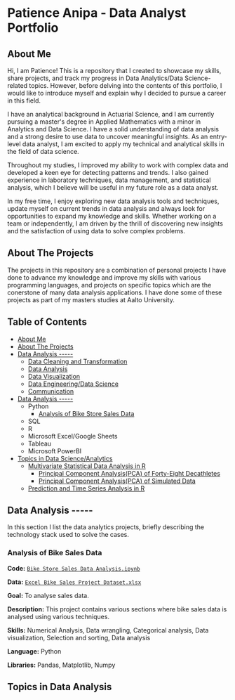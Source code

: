 # Patience Anipa - Data Analyst Portfolio


## About Me

Hi, I am Patience! This is a repository that I created to showcase my skills, share projects, and track my progress in Data Analytics/Data Science-related topics.
However, before delving into the contents of this portfolio, I would like to introduce myself and explain why I decided to pursue a career in this field.

I have an analytical background in Actuarial Science, and I am currently pursuing a master's degree in Applied Mathematics with a minor in Analytics and Data Science. I have a solid understanding of data analysis and a strong desire to use data to uncover meaningful insights. As an entry-level data analyst, I am excited to apply my technical and analytical skills in the field of data science.

Throughout my studies, I improved my ability to work with complex data and developed a keen eye for detecting patterns and trends. I also gained experience in laboratory techniques, data management, and statistical analysis, which I believe will be useful in my future role as a data analyst.

In my free time, I enjoy exploring new data analysis tools and techniques, update myself on current trends in data analysis and always look for opportunities to expand my knowledge and skills. Whether working on a team or independently, I am driven by the thrill of discovering new insights and the satisfaction of using data to solve complex problems. 


## About The Projects

The projects in this repository are a combination of personal projects I have done to advance my knowledge and improve my skills with various programming languages, and projects on specific topics which are the conerstone of many data analysis applications. I have done some of these projects as part of my masters studies at Aalto University.

## Table of Contents
- [About Me](https://github.com/PatienceAdzo/AdzoTheAnalyst/tree/main#about-me)
- [About The Projects](https://github.com/PatienceAdzo/AdzoTheAnalyst/tree/main#about-the-projects)
- [Data Analysis -----]()
  - [Data Cleaning and Transformation]()
  - [Data Analysis]()
  - [Data Visualization]()
  - [Data Engineering/Data Science]()
  - [Communication]()
- [Data Analysis ----- ](https://github.com/PatienceAdzo/AdzoTheAnalyst/blob/main/README.md#portfolio-projects-by-programming-language)
  - Python
    - [Analysis of Bike Store Sales Data](https://github.com/PatienceAdzo/AdzoTheAnalyst/tree/main?tab=readme-ov-file#analysis-of-bike-sales-data)
  - SQL
  - R
  - Microsoft Excel/Google Sheets
  - Tableau
  - Microsoft PowerBI
- [Topics in Data Science/Analytics](https://github.com/PatienceAdzo/AdzoTheAnalyst/blob/main/README.md#portfolio-projects-by-topic)
  - [Multivariate Statistical Data Analysis in R]()
    - [Principal Component Analysis(PCA) of Forty-Eight Decathletes](https://github.com/PatienceAdzo/AdzoTheAnalyst/blob/main/PCA-1-rmd_file.pdf)
    - [Principal Component Analysis(PCA) of Simulated Data](https://github.com/PatienceAdzo/AdzoTheAnalyst/blob/main/PCA-2-rmd_file.pdf)
  - [Prediction and Time Series Analysis in R]()
  

## Data Analysis -----

In this section I list the data analytics projects, briefly describing the technology stack used to solve the cases.

### Analysis of Bike Sales Data
**Code:** [`Bike Store Sales Data Analysis.ipynb`](https://github.com/PatienceAdzo/AdzoTheAnalyst/blob/main/Bike%20Store%20Sales%20Data%20Analysis.ipynb)

**Data:** [`Excel Bike Sales Project Dataset.xlsx`](https://github.com/PatienceAdzo/AdzoTheAnalyst/blob/main/Excel%20Bike%20Sales%20Project%20Dataset.xlsx)

**Goal:** To analyse sales data.

**Description:** This project contains various sections where bike sales data is analysed using various techniques. 

**Skills:** Numerical Analysis, Data wrangling, Categorical analysis, Data visualization, Selection and sorting, Data analysis

**Language:** Python

**Libraries:** Pandas, Matplotlib, Numpy


## Topics in Data Analysis




